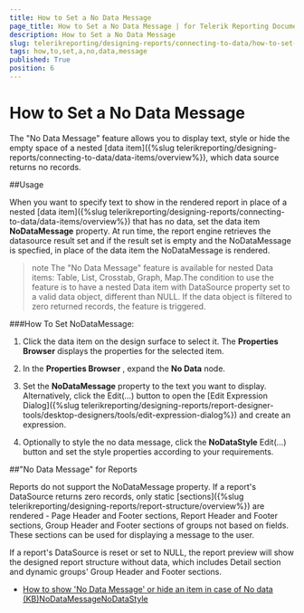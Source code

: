 ```yaml
---
title: How to Set a No Data Message
page_title: How to Set a No Data Message | for Telerik Reporting Documentation
description: How to Set a No Data Message
slug: telerikreporting/designing-reports/connecting-to-data/how-to-set-a-no-data-message
tags: how,to,set,a,no,data,message
published: True
position: 6
---
```


# How to Set a No Data Message



The "No Data Message" feature allows you to display text, style or hide the empty space of a nested [data item]({%slug telerikreporting/designing-reports/connecting-to-data/data-items/overview%}),         which data source returns no records.       

##Usage

When you want to specify text to show in the rendered report in place of a nested [data item]({%slug telerikreporting/designing-reports/connecting-to-data/data-items/overview%}) that has no data,           set the data item __NoDataMessage__  property. At run time, the report engine retrieves the datasource result set           and if the result set is empty and the NoDataMessage is specfied, in place of the data item the NoDataMessage is rendered.         

>note The "No Data Message" feature is available for nested Data items: Table, List, Crosstab, Graph, Map.The condition to use the feature is to have a nested Data item with DataSource property set to a valid data object, different than NULL.             If the data object is filtered to zero returned records, the feature is triggered.           


###How To Set NoDataMessage:

1. Click the data item on the design surface to select it.               The __Properties Browser__  displays the properties for the selected item.             

1. In the __Properties Browser__ , expand the __No Data__  node.             

1. Set the __NoDataMessage__  property to the text you want to display.               Alternatively, click the Edit(…) button to open the [Edit Expression Dialog]({%slug telerikreporting/designing-reports/report-designer-tools/desktop-designers/tools/edit-expression-dialog%})               and create an expression.             

1. Optionally to style the no data message, click the __NoDataStyle__  Edit(…) button               and set the style properties according to your requirements.             

##"No Data Message" for Reports

Reports do not support the NoDataMessage property. If a report's DataSource returns zero records, only static           [sections]({%slug telerikreporting/designing-reports/report-structure/overview%}) are rendered -           Page Header and Footer sections, Report Header and Footer sections, Group Header and Footer sections of groups not based on fields.           These sections can be used for displaying a message to the user.         

If a report's DataSource is reset or set to NULL, the report preview will show the designed report structure without data,           which includes Detail section and dynamic groups' Group Header and Footer sections.         

 * [How to show 'No Data Message' or hide an item in case of No data (KB)](http://www.telerik.com/support/kb/reporting/creating-reports/details/how-to-show-no-data-message-or-hide-an-item-in-case-of-no-data)[NoDataMessage](/reporting/api/Telerik.Reporting.DataItem#Telerik_Reporting_DataItem_NoDataMessage)[NoDataStyle](/reporting/api/Telerik.Reporting.DataItem#Telerik_Reporting_DataItem_NoDataStyle)
